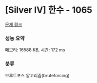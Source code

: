 # [Silver IV] 한수 - 1065 

[문제 링크](https://www.acmicpc.net/problem/1065) 

### 성능 요약

메모리: 16588 KB, 시간: 172 ms

### 분류

브루트포스 알고리즘(bruteforcing)

